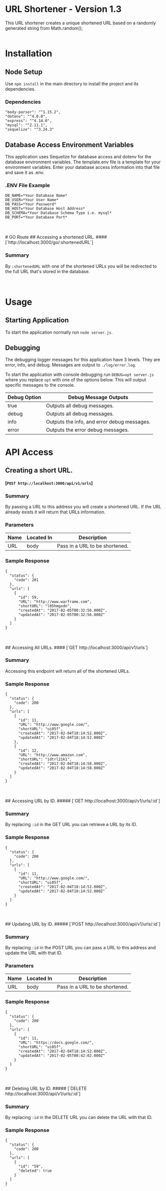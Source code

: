 # URL Shortener - Version 1.3
This URL shortener creates a unique shortened URL based on a randomly generated string from Math.random();
<br>
<br>
# Installation
## Node Setup
Use `npm install` in the main directory to install the project and its dependencies.

### Dependencies
```
"body-parser": "^1.15.2",
"dotenv": "^4.0.0",
"express": "^4.14.0",
"mysql": "^2.11.1",
"sequelize": "^3.24.3"
```

## Database Access Environment Variables
This application uses Sequelize for database access and dotenv for the database environment variables. The template.env file is a template for your environment variables. Enter your database access information into that file and save it as .env.

### .ENV File Example
```
DB_NAME=*Your Database Name*
DB_USER=*Your User Name*
DB_PASS=*Your Password*
DB_HOST=*Your Database Host Address*
DB_SCHEMA=*Your Database Schema Type i.e. mysql*
DB_PORT=*Your Database Port*
```
<br>
<br>
# GO Route
## Accessing a shortened URL.
#### [`http://localhost:3000/go/:shortenedURL`]

### Summary
By `:shortenedURL` with one of the shortened URLs you will be redirected to the full URL that's stored in the database.
<br>
<br>
<br>
# Usage
## Starting Application
To start the application normally run `node server.js`.

## Debugging
The debugging logger messages for this application have 3 levels. They are error, info, and debug. Messages are output to `./log/error.log`.

To start the application with console debugging run `DEBUG=opt server.js` where you replace `opt` with one of the options below. This will output specific messages to the console.

Debug Option | Debug Message Outputs
---------------------|------------------------------------
true | Outputs all debug messages.
debug | Outputs all debug messages.
info | Outputs the info, and error debug messages.
error | Outputs the error debug messages.
# API Access

## Creating a short URL.
#### [`POST http://localhost:3000/api/v1/urls`]

### Summary
By passing a URL to this address you will create a shortened URL. If the URL already exists it will return that URLs information.

### Parameters
  Name  |  Located In  |  Description
--------|--------------|-------------
   URL  |     body     |  Pass in a URL to be shortened.

### Sample Response
```
{
  "status": {
    "code": 201
  },
  "urls": [
    {
      "id": 59,
      "URL": "http://www.warframe.com",
      "shortURL": "l05hmgxdn",
      "createdAt": "2017-02-05T00:32:56.000Z",
      "updatedAt": "2017-02-05T00:32:56.000Z"
    }
  ]
}
```
<br>
<br>
## Accessing All URLs.
#### [`GET http://localhost:3000/api/v1/urls`]

### Summary
Accessing this endpoint will return all of the shortened URLs.

### Sample Response
```
{
  "status": {
    "code": 200
  },
  "urls": [
    {
      "id": 11,
      "URL": "http://www.google.com/",
      "shortURL": "ui05f",
      "createdAt": "2017-02-04T18:14:52.000Z",
      "updatedAt": "2017-02-04T18:14:52.000Z"
    },
    {
      "id": 12,
      "URL": "http://www.amazon.com",
      "shortURL": "idtrl21k1",
      "createdAt": "2017-02-04T18:14:58.000Z",
      "updatedAt": "2017-02-04T18:14:58.000Z"
    }
  ]
}
```
<br>
<br>
## Accessing URL by ID.
##### [`GET http://localhost:3000/api/v1/urls/:id`]

### Summary
By replacing `:id` in the GET URL you can retrieve a URL by its ID.

### Sample Response
```
{
  "status": {
    "code": 200
  },
  "urls": [
    {
      "id": 11,
      "URL": "http://www.google.com/",
      "shortURL": "ui05f",
      "createdAt": "2017-02-04T18:14:52.000Z",
      "updatedAt": "2017-02-04T18:14:52.000Z"
    }
  ]
}
```
<br>
<br>
## Updating URL by ID.
##### [`POST http://localhost:3000/api/v1/urls/:id`]

### Summary
By replacing `:id` in the POST URL you can pass a URL to this address and update the URL with that ID.

### Parameters
  Name  |  Located In  |  Description
--------|--------------|-------------
   URL  |     body     |  Pass in a URL to be shortened.

### Sample Response
```
{
  "status": {
    "code": 200
  },
  "urls": [
    {
      "id": 11,
      "URL": "https://docs.google.com/",
      "shortURL": "ui05f",
      "createdAt": "2017-02-04T18:14:52.000Z",
      "updatedAt": "2017-02-05T00:42:02.000Z"
    }
  ]
}
```
<br>
<br>
## Deleting URL by ID.
##### [`DELETE http://localhost:3000/api/v1/urls/:id`]

### Summary
By replacing `:id` in the DELETE URL you can delete the URL with that ID.

### Sample Response
```
{
  "status": {
    "code": 200
  },
  "urls": [
    {
      "id": "59",
      "deleted": true
    }
  ]
}
```